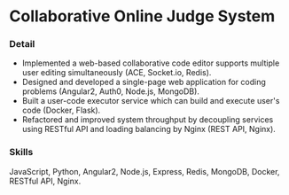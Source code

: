 # Collaborative Online Judge System

### Detail
* Implemented a web-based collaborative code editor supports multiple user editing simultaneously (ACE, Socket.io, Redis).
* Designed and developed a single-page web application for coding problems (Angular2, Auth0, Node.js, MongoDB).
* Built a user-code executor service which can build and execute user's code (Docker, Flask).
* Refactored and improved system throughput by decoupling services using RESTful API and loading balancing by Nginx (REST API, Nginx).

### Skills
JavaScript, Python, Angular2, Node.js, Express, Redis, MongoDB, Docker, RESTful API, Nginx.
